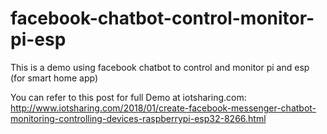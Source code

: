 # facebook-chatbot-control-monitor-pi-esp
This is a demo using facebook chatbot to control and monitor pi and esp (for smart home app)

You can refer to this post for full Demo at iotsharing.com: 
http://www.iotsharing.com/2018/01/create-facebook-messenger-chatbot-monitoring-controlling-devices-raspberrypi-esp32-8266.html
